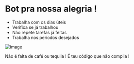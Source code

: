 # Bot pra nossa alegria !

* Trabalha com os dias úteis
* Verifica se já trabalhou
* Não repete tarefas já feitas
* Trabalha nos períodos desejados

![image](https://user-images.githubusercontent.com/53544613/94591361-5ddedc80-025e-11eb-8664-da0159fa2748.png)


Não é falta de café ou tequila !
É teu código que não compila !
